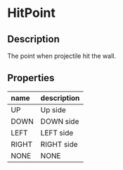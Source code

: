 # HitPoint

## Description

The point when projectile hit the wall.

## Properties

| name | description |
| :--- | :--- |
| UP | Up side |
| DOWN | DOWN side |
| LEFT | LEFT side |
| RIGHT | RIGHT side |
| NONE | NONE |

